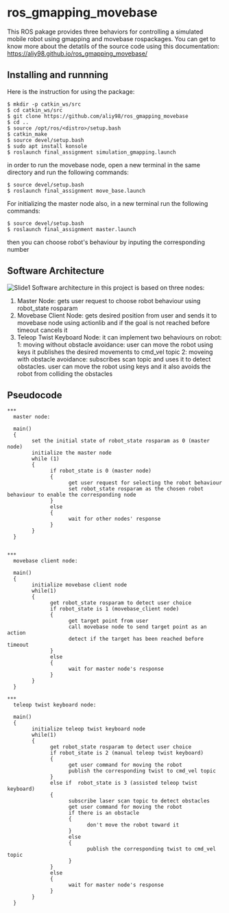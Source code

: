 # ros_gmapping_movebase
This ROS pakage provides three behaviors for controlling  a simulated mobile robot using gmapping and movebase rospackages.
You can get to know more about the detatils of the source code using this documentation:
https://aliy98.github.io/ros_gmapping_movebase/

## Installing and runnning 
Here is the instruction for using the package:
```bashscript
$ mkdir -p catkin_ws/src
$ cd catkin_ws/src
$ git clone https://github.com/aliy98/ros_gmapping_movebase
$ cd ..
$ source /opt/ros/<distro>/setup.bash
$ catkin_make
$ source devel/setup.bash
$ sudo apt install konsole
$ roslaunch final_assignment simulation_gmapping.launch
```
in order to run the movebase node, open a new terminal in the same directory and run the following commands:
```bashscript
$ source devel/setup.bash
$ roslaunch final_assignment move_base.launch
```
For initializing the master node also, in a new terminal run the following commands:
```bashscript
$ source devel/setup.bash
$ roslaunch final_assignment master.launch
```
then you can choose robot's behaviour by inputing the corresponding number

## Software Architecture
![Slide1](https://user-images.githubusercontent.com/65722399/147779264-a4f65968-3760-4857-8270-8b281d62693d.JPG)
Software architecture in this project is based on three nodes:
1. Master Node: 
        gets user request to choose robot behaviour using robot_state rosparam
2. Movebase Client Node: 
        gets desired position from user and sends it to movebase node using actionlib and if the goal is not reached before timeout cancels it
3. Teleop Twist Keyboard Node: it can implement two behaviours on robot:
        1: moving without obstacle avoidance:
            user can move the robot using keys it publishes the desired movements
            to cmd_vel topic
        2: moveing with obstacle avoidance:
            subscribes scan topic and uses it to detect obstacles. user 
            can move the robot using keys and it also avoids the robot
            from colliding the obstacles


## Pseudocode
```
***
  master node:
  
  main()
  {
        set the initial state of robot_state rosparam as 0 (master node)
        initialize the master node
        while (1)
        {
              if robot_state is 0 (master node)
              {
                    get user request for selecting the robot behaviour
                    set robot_state rosparam as the chosen robot behaviour to enable the corresponding node
              } 
              else 
              {
                    wait for other nodes' response 
              }
        }
  }

  
***
  movebase client node:
  
  main()
  {
        initialize movebase client node
        while(1)
        {
              get robot_state rosparam to detect user choice
              if robot_state is 1 (movebase_client node)
              {
                    get target point from user
                    call movebase node to send target point as an action 
                    detect if the target has been reached before timeout
              } 
              else 
              {
                    wait for master node's response
              }
        }
  }

***
  teleop twist keyboard node:
  
  main()
  {
        initialize teleop twist keyboard node
        while(1)
        {
              get robot_state rosparam to detect user choice
              if robot_state is 2 (manual teleop twist keyboard)
              {
                    get user command for moving the robot
                    publish the corresponding twist to cmd_vel topic
              } 
              else if  robot_state is 3 (assisted teleop twist keyboard)
              {
                    subscribe laser scan topic to detect obstacles
                    get user command for moving the robot
                    if there is an obstacle 
                    {
                          don't move the robot toward it
                    } 
                    else 
                    {
                          publish the corresponding twist to cmd_vel topic
                    }
              } 
              else 
              {
                    wait for master node's response
              }
        }
  }
 
```


